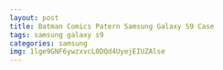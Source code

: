 ```yaml
---
layout: post
title: Batman Comics Patern Samsung Galaxy S9 Case
tags: samsung galaxy s9
categories: samsung
img: 1lge9GNF6ywzxvcL0DQd4UyejEIUZAlse
---
```

